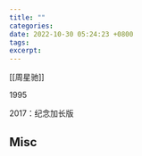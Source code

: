 ```yaml
---
title: ""
categories: 
date: 2022-10-30 05:24:23 +0800
tags: 
excerpt: 
---
```


[[周星驰]]

1995

2017：纪念加长版







## Misc



